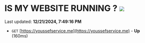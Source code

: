 # IS MY WEBSITE RUNNING ? [![](https://img.shields.io/static/v1?label=Sponsor&message=%E2%9D%A4&logo=GitHub&color=%23fe8e86)](https://github.com/sponsors/Youssef-Lehmam)

Last updated: **12/21/2024, 7:49:16 PM**

- `GET` [https://youssefservice.me](https://youssefservice.me) - **Up** (160ms)
